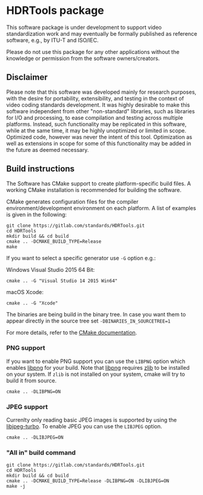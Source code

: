 # HDRTools package

This software package is under development to support
video standardization work and may eventually be formally
published as reference software, e.g., by ITU-T and ISO/IEC.

Please do not use this package for any other applications without
the knowledge or permission from the software owners/creators.

## Disclaimer

Please note that this software was developed mainly for research purposes, with
the desire for portability, extensibility, and testing in the context of video
coding standards development. It was highly desirable to make this software
independent from other "non-standard" libraries, such as libraries for I/O and
processing, to ease compilation and testing across multiple platforms. Instead,
such functionality may be replicated in this software, while at the same time,
it may be highly unoptimized or limited in scope. Optimized code, however was
never the intent of this tool. Optimization as well as extensions in scope for
some of this functionality may be added in the future as deemed necessary.

## Build instructions

The Software has CMake support to create platform-specific build files.
A working CMake installation is recommended for building the software.

CMake generates configuration files for the compiler environment/development
environment on each platform. A list of examples is given in the following:

```shell
git clone https://gitlab.com/standards/HDRTools.git
cd HDRTools
mkdir build && cd build
cmake .. -DCMAKE_BUILD_TYPE=Release
make
```

If you want to select a specific generator use `-G` option e.g.:

Windows Visual Studio 2015 64 Bit:

```shell
cmake .. -G "Visual Studio 14 2015 Win64"
```

macOS Xcode:

```shell
cmake .. -G "Xcode"
```

The binaries are being build in the binary tree. In case you want them to appear
directly in the source tree set `-DBINARIES_IN_SOURCETREE=1`

For more details, refer to the [CMake documentation](https://cmake.org/cmake/help/latest/).

### PNG support

If you want to enable PNG support you can use the `LIBPNG` option which enables [libpng](https://github.com/glennrp/libpng) for your build. Note that [libpng](https://github.com/glennrp/libpng) requires [zlib](https://zlib.net) to be installed on your system.
If `zlib` is not installed on your system, cmake will try to build it from source.

```shell
cmake .. -DLIBPNG=ON
```

### JPEG support

Currenlty only reading basic JPEG images is supported by using the [libjpeg-turbo](https://github.com/libjpeg-turbo/libjpeg-turbo). To enable JPEG you can use the `LIBJPEG` option.

```shell
cmake .. -DLIBJPEG=ON
```

### "All in" build command

```shell
git clone https://gitlab.com/standards/HDRTools.git
cd HDRTools
mkdir build && cd build
cmake .. -DCMAKE_BUILD_TYPE=Release -DLIBPNG=ON -DLIBJPEG=ON
make -j
```
